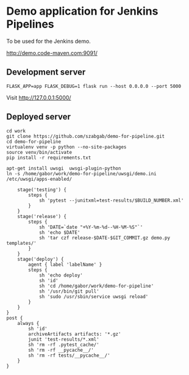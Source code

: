 # Demo application for Jenkins Pipelines

To be used for the Jenkins demo.

http://demo.code-maven.com:9091/


## Development server

```
FLASK_APP=app FLASK_DEBUG=1 flask run --host 0.0.0.0 --port 5000
```

Visit http://127.0.0.1:5000/


## Deployed server

```
cd work
git clone https://github.com/szabgab/demo-for-pipeline.git
cd demo-for-pipeline
virtualenv venv -p python --no-site-packages
source venv/bin/activate
pip install -r requirements.txt
```

```
apt-get install uwsgi  uwsgi-plugin-python
ln -s /home/gabor/work/demo-for-pipeline/uwsgi/demo.ini /etc/uwsgi/apps-enabled/
```

        stage('testing') {
            steps {
                sh 'pytest --junitxml=test-results/$BUILD_NUMBER.xml'
            }
        }
        stage('release') {
            steps {
                sh 'DATE=`date "+%Y-%m-%d--%H-%M-%S"`'
                sh 'echo $DATE'
                sh 'tar czf release-$DATE-$GIT_COMMIT.gz demo.py templates/'
            }
        }
        stage('deploy') {
            agent { label 'labelName' }
            steps {
                sh 'echo deploy'
                sh 'id'
                sh 'cd /home/gabor/work/demo-for-pipeline'
                sh '/usr/bin/git pull'
                sh 'sudo /usr/sbin/service uwsgi reload'
            }
        }
    }
    post {
        always {
            sh 'id'
            archiveArtifacts artifacts: '*.gz'
            junit 'test-results/*.xml'
            sh 'rm -rf .pytest_cache/'
            sh 'rm -rf __pycache__/'
            sh 'rm -rf tests/__pycache__/'
        }
    }


